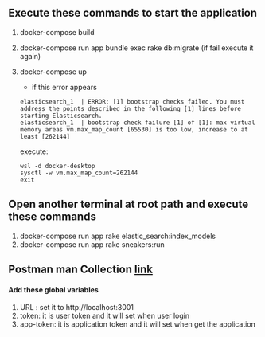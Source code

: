 ## Execute these commands to start the application

1. docker-compose build
2. docker-compose run app bundle exec rake db:migrate (if fail execute it again)
3. docker-compose up

   - if this error appears

   ```
   elasticsearch_1  | ERROR: [1] bootstrap checks failed. You must address the points described in the following [1] lines before starting Elasticsearch.
   elasticsearch_1  | bootstrap check failure [1] of [1]: max virtual memory areas vm.max_map_count [65530] is too low, increase to at least [262144]
   ```

   execute:

   ```
   wsl -d docker-desktop
   sysctl -w vm.max_map_count=262144
   exit
   ```

## Open another terminal at root path and execute these commands

1. docker-compose run app rake elastic_search:index_models
2. docker-compose run app rake sneakers:run

## Postman man Collection [link](https://www.postman.com/Bekheit/workspace/instatask)

#### Add these global variables

1. URL : set it to http://localhost:3001
2. token: it is user token and it will set when user login
3. app-token: it is application token and it will set when get the application
